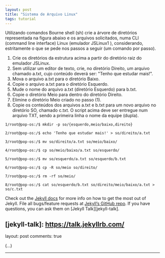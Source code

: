 ```yaml
---
layout: post
title: "Sistema de Arquivo Linux"
tags: tutorial
---
```


Utilizando comandos Bourne shell (sh) crie a árvore de diretórios representada na figura abaixo e
os arquivos solicitados, numa CLI (command line interface) Linux (emulador JSLinux1
), considerando, estritamente o que se pede nos passos a seguir (um comando por passo).

1. Crie os diretórios da estrutura acima a partir do diretório raiz do emulador JSLinux.
2. Sem utilizar um editor de texto, crie, no diretório Direito, um arquivo chamado a.txt, cujo
   conteúdo deverá ser: "Tenho que estudar mais!".
3. Mova o arquivo a.txt para o diretório Baixo.
4. Copie o arquivo a.txt para o diretório Esquerdo.
5. Mude o nome do arquivo a.txt (diretório Esquerdo) para b.txt.
6. Copie o diretório Meio para dentro do diretório Direito.
7. Elimine o diretório Meio criado no passo (1).
8. Copie os conteúdos dos arquivos a.txt e b.txt para um novo arquivo no diretório SO, chamado
   c.txt.
   O script acima deve ser entregue num arquivo TXT, sendo a primeira linha o nome da equipe
   (dupla).

```
1/root@pop-os:/$ mkdir -p so/{esquerdo,meio/baixo,direito}

2/root@pop-os:/$ echo 'Tenho que estudar mais!' > so/direito/a.txt

3/root@pop-os:/$ mv so/direito/a.txt so/meio/baixo/

4/root@pop-os:/$ cp so/meio/baixo/a.txt so/esquerdo/

5/root@pop-os:/$ mv so/esquerdo/a.txt so/esquerdo/b.txt

6/root@pop-os:/$ cp -R so/meio so/direito/

7/root@pop-os:/$ rm -rf so/meio/

8/root@pop-os:/$ cat so/esquerdo/b.txt so/direito/meio/baixo/a.txt > so/c.txt
```

Check out the [Jekyll docs][jekyll-docs] for more info on how to get the most out of Jekyll. File all bugs/feature requests at [Jekyll’s GitHub repo][jekyll-gh]. If you have questions, you can ask them on [Jekyll Talk][jekyll-talk].

[jekyll-docs]: https://jekyllrb.com/docs/home
[jekyll-gh]: https://github.com/jekyll/jekyll

## [jekyll-talk]: https://talk.jekyllrb.com/

layout: post
comments: true

(...)

---
